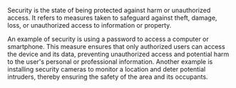Security is the state of being protected against harm or unauthorized access. It refers to measures taken to safeguard against theft, damage, loss, or unauthorized access to information or property. 

An example of security is using a password to access a computer or smartphone. This measure ensures that only authorized users can access the device and its data, preventing unauthorized access and potential harm to the user's personal or professional information. Another example is installing security cameras to monitor a location and deter potential intruders, thereby ensuring the safety of the area and its occupants.